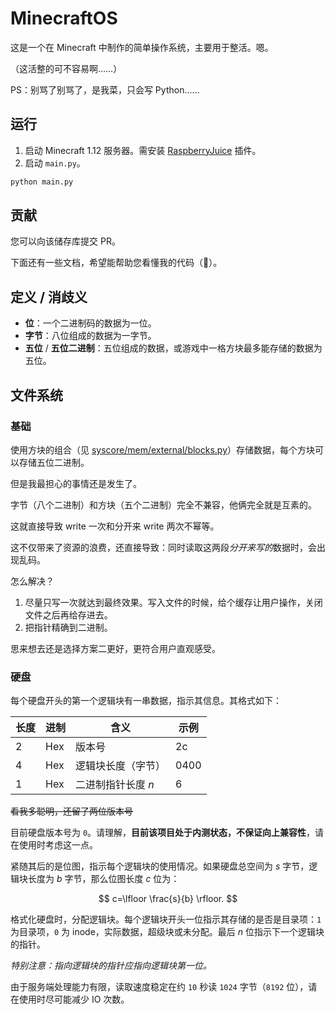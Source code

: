 # MinecraftOS

这是一个在 Minecraft 中制作的简单操作系统，主要用于整活。嗯。

（这活整的可不容易啊……）

PS：别骂了别骂了，是我菜，只会写 Python……

## 运行

1. 启动 Minecraft 1.12 服务器。需安装 [RaspberryJuice](https://github.com/zhuowei/RaspberryJuice) 插件。
2. 启动 `main.py`。

```bash
python main.py
```

## 贡献

您可以向该储存库提交 PR。

下面还有一些文档，希望能帮助您看懂我的代码（💩）。

## 定义 / 消歧义

- **位**：一个二进制码的数据为一位。
- **字节**：八位组成的数据为一字节。
- **五位** / **五位二进制**：五位组成的数据，或游戏中一格方块最多能存储的数据为五位。

## 文件系统

### 基础

使用方块的组合（见 [syscore/mem/external/blocks.py](./syscore/mem/external/blocks.py)）存储数据，每个方块可以存储五位二进制。

但是我最担心的事情还是发生了。

字节（八个二进制）和方块（五个二进制）完全不兼容，他俩完全就是互素的。

这就直接导致 write 一次和分开来 write 两次不幂等。

这不仅带来了资源的浪费，还直接导致：同时读取这两段*分开来写的*数据时，会出现乱码。

怎么解决？

1. 尽量只写一次就达到最终效果。写入文件的时候，给个缓存让用户操作，关闭文件之后再给存进去。
2. 把指针精确到二进制。

思来想去还是选择方案二更好，更符合用户直观感受。

### 硬盘

每个硬盘开头的第一个逻辑块有一串数据，指示其信息。其格式如下：

| 长度 | 进制 | 含义               | 示例 |
| ---- | ---- | ------------------ | ---- |
| 2    | Hex  | 版本号             | 2c   |
| 4    | Hex  | 逻辑块长度（字节） | 0400 |
| 1    | Hex  | 二进制指针长度 $n$ | 6    |

~~看我多聪明，还留了两位版本号~~

目前硬盘版本号为 `0`。请理解，**目前该项目处于内测状态，不保证向上兼容性**，请在使用时考虑这一点。

紧随其后的是位图，指示每个逻辑块的使用情况。如果硬盘总空间为 $s$ 字节，逻辑块长度为 $b$ 字节，那么位图长度 $c$ 位为：

$$
c=\lfloor \frac{s}{b} \rfloor.
$$

格式化硬盘时，分配逻辑块。每个逻辑块开头一位指示其存储的是否是目录项：`1` 为目录项，`0` 为 inode，实际数据，超级块或未分配。最后 $n$ 位指示下一个逻辑块的指针。

*特别注意：指向逻辑块的指针应指向逻辑块第一位。*

由于服务端处理能力有限，读取速度稳定在约 `10` 秒读 `1024` 字节（`8192` 位），请在使用时尽可能减少 IO 次数。
